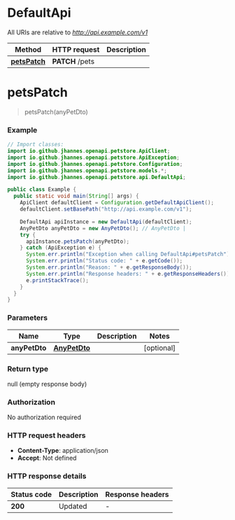 # DefaultApi

All URIs are relative to *http://api.example.com/v1*

Method | HTTP request | Description
------------- | ------------- | -------------
[**petsPatch**](DefaultApi.md#petsPatch) | **PATCH** /pets | 


<a name="petsPatch"></a>
# **petsPatch**
> petsPatch(anyPetDto)



### Example
```java
// Import classes:
import io.github.jhannes.openapi.petstore.ApiClient;
import io.github.jhannes.openapi.petstore.ApiException;
import io.github.jhannes.openapi.petstore.Configuration;
import io.github.jhannes.openapi.petstore.models.*;
import io.github.jhannes.openapi.petstore.api.DefaultApi;

public class Example {
  public static void main(String[] args) {
    ApiClient defaultClient = Configuration.getDefaultApiClient();
    defaultClient.setBasePath("http://api.example.com/v1");

    DefaultApi apiInstance = new DefaultApi(defaultClient);
    AnyPetDto anyPetDto = new AnyPetDto(); // AnyPetDto | 
    try {
      apiInstance.petsPatch(anyPetDto);
    } catch (ApiException e) {
      System.err.println("Exception when calling DefaultApi#petsPatch");
      System.err.println("Status code: " + e.getCode());
      System.err.println("Reason: " + e.getResponseBody());
      System.err.println("Response headers: " + e.getResponseHeaders());
      e.printStackTrace();
    }
  }
}
```

### Parameters

Name | Type | Description  | Notes
------------- | ------------- | ------------- | -------------
 **anyPetDto** | [**AnyPetDto**](AnyPetDto.md)|  | [optional]

### Return type

null (empty response body)

### Authorization

No authorization required

### HTTP request headers

 - **Content-Type**: application/json
 - **Accept**: Not defined

### HTTP response details
| Status code | Description | Response headers |
|-------------|-------------|------------------|
**200** | Updated |  -  |

